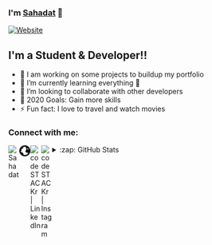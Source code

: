 ### I'm [Sahadat][website] 👋

[![Website](https://img.shields.io/website?label=HackerRank.com&style=for-the-badge&url=https%3A%2F%2Fhackerrank.com)](https://www.hackerrank.com/sahadatsagor1047)


## I'm a Student & Developer!!

- 🔭 I am working on some projects to buildup my portfolio
- 🌱 I’m currently learning everything 🤣
- 👯 I’m looking to collaborate with other developers
- 🥅 2020 Goals: Gain more skills
- ⚡ Fun fact: I love to  travel and watch movies



### Connect with me:

[<img align="left" alt="Sahadat" width="22px" src="https://cdn.jsdelivr.net/npm/simple-icons@v3/icons/hackerrank.svg" />][website]
[<img align="left" alt="codeSTACKr | Twitter" width="22px" src="https://raw.githubusercontent.com/iconic/open-iconic/master/svg/globe.svg" />][twitter]
[<img align="left" alt="codeSTACKr | LinkedIn" width="22px" src="https://cdn.jsdelivr.net/npm/simple-icons@v3/icons/linkedin.svg" />][linkedin]
[<img align="left" alt="codeSTACKr | Instagram" width="22px" src="https://cdn.jsdelivr.net/npm/simple-icons@v3/icons/instagram.svg" />][instagram]







<details>
  <summary>:zap: GitHub Stats</summary>

  <img align="left" alt="codeSTACKr's GitHub Stats" src="https://github-readme-stats.codestackr.vercel.app/api?username=Sahadat1047&show_icons=true&hide_border=true" />

</details>



[website]: https://www.hackerrank.com/sahadatsagor1047

[twitter]: https://sahadatsagor1047.wixsite.com/mysite-1

[instagram]: https://www.instagram.com/sahadat_sagor/
[linkedin]: https://www.linkedin.com/in/md-sahadat-hossain/
